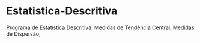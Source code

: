 # Estatistica-Descritiva
Programa de Estatística Descritiva, Medidas de Tendência Central, Medidas de Dispersão, 
